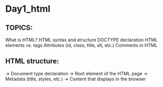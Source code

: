 # Day1_html
## TOPICS: 
What is HTML?
HTML syntax and structure
DOCTYPE declaration
HTML elements vs. tags
Attributes (id, class, title, alt, etc.)
Comments in HTML


## HTML structure:
<!DOCTYPE html> → Document type declaration
<html> → Root element of the HTML page
<head> → Metadata (title, styles, etc.)
<body> → Content that displays in the browser
